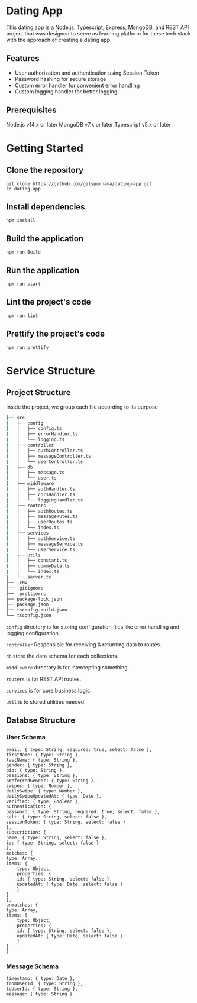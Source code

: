 
# Dating App

This dating app is a Node.js, Typescript, Express, MongoDB, and REST API project that was designed to serve as learning platform for these tech stack with the approach of creating a dating app.


## Features

- User authorization and authentication using Session-Token
- Password hashing for secure storage
- Custom error handler for convenient error handling
- Custom logging handler for better logging



## Prerequisites

Node.js v14.x or later
MongoDB v7.x or later
Typescript v5.x or later
# Getting Started

## Clone the repository

```
git clone https://github.com/gilspurnama/dating-app.git
cd dating-app
```

## Install dependencies
```
npm install
```

## Build the application
```
npm run Build
```

## Run the application
```
npm run start
```

## Lint the project's code
```
npm run lint
```

## Prettify the project's code
```
npm run prettify
```
# Service Structure

## Project Structure
Inside the project, we group each file according to its purpose
```bash
├── src
|   ├── config
|   |   ├── config.ts
|   |   ├── errorHandler.ts
|   |   └── logging.ts
|   ├── controller
|   |   ├── authController.ts
|   |   ├── messageController.ts
|   |   └── userController.ts
|   ├── db
|   |   ├── message.ts
|   |   └── user.ts
|   ├── middleware
|   |   ├── authHandler.ts
|   |   ├── corsHandler.ts
|   |   └── loggingHandler.ts
|   ├── routers
|   |   ├── authRoutes.ts
|   |   ├── messageRutes.ts
|   |   ├── userRoutes.ts
|   |   └── index.ts
|   ├── services
|   |   ├── authService.ts
|   |   ├── messageService.ts
|   |   └── userService.ts
|   ├── utils
|   |   ├── constant.ts
|   |   ├── dummyData.ts
|   |   └── index.ts
|   └── server.ts
├── .ENV
├── .gitignore
├── .prettierrc
├── package-lock.json
├── package.json
├── tsconfig.build.json
└── tsconfig.json
```
`config` directory is for storing configuration files like error handling and logging configuration.

`controller` Responsible for receiving & returning data to routes.

`db` store the data schema for each collections.

`middleware` directory is for intercepting something.

`routers` is for REST API routes.

`services` is for core business logic.

`util` is to stored utilities needed.

## Databse Structure
### User Schema
```
email: { type: String, required: true, select: false },
firstName: { type: String },
lastName: { type: String },
gender: { type: String },
bio: { type: String },
passions: { type: String },
preferredGender: { type: String },
swipes: { type: Number },
dailySwipe: { type: Number },
dailySwipeUpdatedAt: { type: Date },
verified: { type: Boolean },
authentication: {
password: { type: String, required: true, select: false },
salt: { type: String, select: false },
sessionToken: { type: String, select: false }
},
subscription: {
name: { type: String, select: false },
id: { type: String, select: false }
},
matches: {
type: Array,
items: {
    type: Object,
    properties: {
    id: { type: String, select: false },
    updatedAt: { type: Date, select: false }
    }
}
},
unmatches: {
type: Array,
items: {
    type: Object,
    properties: {
    id: { type: String, select: false },
    updatedAt: { type: Date, select: false }
    }
}
}
```
### Message Schema
```
timestamp: { type: Date },
fromUserId: { type: String },
toUserId: { type: String },
message: { type: String }
```

